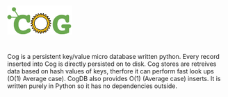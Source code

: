 ![ScreenShot](/cog-logo.png)
#
Cog is a persistent key/value micro database written python. Every record inserted into Cog is directly persisted on to disk. Cog stores are retreives data based on hash values of keys, therfore it can perform fast look ups (O(1) Average case). CogDB also provides O(1) (Average case) inserts. It is written purely in Python so it has no dependencies outside. 

